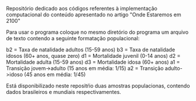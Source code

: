Repositório dedicado aos códigos referentes à implementação computacional do conteúdo apresentado no artigo "Onde Estaremos em 2100" 

Para usar o programa coloque no mesmo diretório do programa um arquivo de texto contendo a seguinte formatação populacional:

b2 = Taxa de natalidade adultos (15-59 anos)
b3 = Taxa de natalidade idosos (60+ anos, quase zero)
d1 = Mortalidade juvenil (0-14 anos)
d2 = Mortalidade adulta (15-59 anos)
d3 = Mortalidade idosa (60+ anos)
a1 = Transição jovem->adulto (15 anos em média: 1/15)
a2 = Transição adulto->idoso (45 anos em média: 1/45)

Está disponibilizado neste repositŕio duas amostras populacionas, contendo dados brasileiros e mundiais respectivamentes. 

